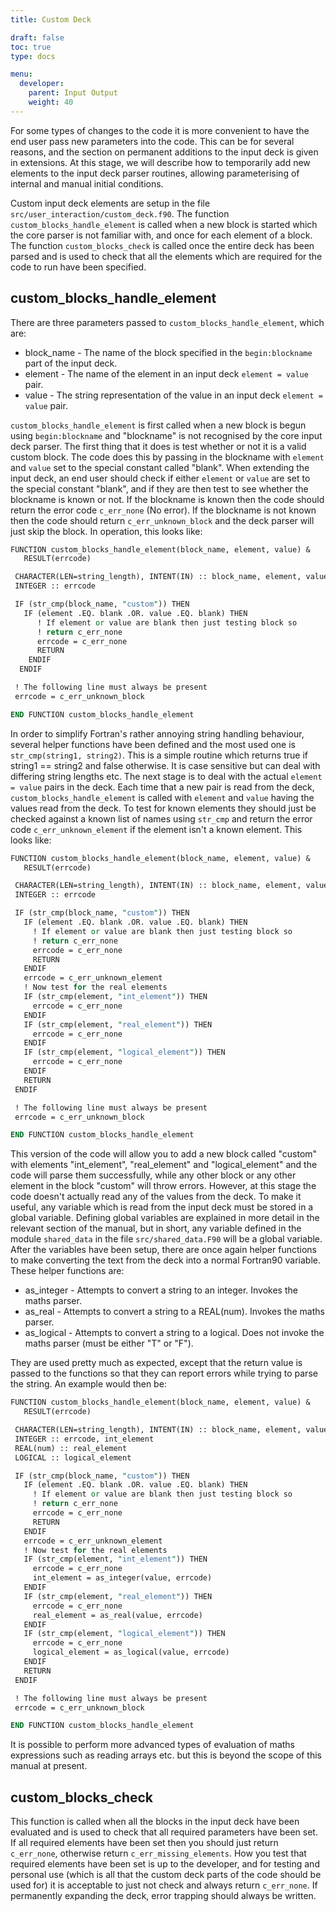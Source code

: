 ```yaml
---
title: Custom Deck

draft: false
toc: true
type: docs

menu:
  developer:
    parent: Input Output
    weight: 40
---
```

For some types of changes to the code it is more convenient to have the end
user pass new parameters into the code. This can be for several reasons, and
the section on permanent additions to the input deck is given in extensions. At 
this stage, we will describe how to temporarily add new
elements to the input deck parser routines, allowing parameterising of
internal and manual initial conditions.

Custom input deck elements are setup in the file
`src/user_interaction/custom_deck.f90`. The function
`custom_blocks_handle_element` is called when a new block is
started which the core parser is not familiar with, and once for each element
of a block. The function `custom_blocks_check` is called once the
entire deck has been parsed and is used to check that all the elements which
are required for the code to run have been specified.

## custom_blocks_handle_element
There are three parameters passed to
`custom_blocks_handle_element`, which are:
 
-  block_name - The name of the block specified in the
  `begin:blockname` part of the input deck.
-  element - The name of the element in an input deck
  `element = value` pair.
-  value - The string representation of the value in an input deck
  `element = value` pair.
  

`custom_blocks_handle_element` is first called when a new block
is begun
using `begin:blockname` and "blockname" is not recognised by the
core input deck parser. The first thing that it does is test whether or not it
is a valid custom block. The code does this by passing in the blockname with
`element` and `value` set to the special constant called
"blank". When extending the input deck, an end user should check if either
`element` or `value` are set to the special constant
"blank", and if they are then test to see whether the blockname is known or
not. If the blockname is known then the code should return the error code
`c_err_none` (No error). If the blockname is not known then the
code should return `c_err_unknown_block` and the deck parser will
just skip the block. In operation, this looks like:
 ```perl
FUNCTION custom_blocks_handle_element(block_name, element, value) &
    RESULT(errcode)

  CHARACTER(LEN=string_length), INTENT(IN) :: block_name, element, value
  INTEGER :: errcode

  IF (str_cmp(block_name, "custom")) THEN
    IF (element .EQ. blank .OR. value .EQ. blank) THEN
       ! If element or value are blank then just testing block so
       ! return c_err_none
       errcode = c_err_none
       RETURN
     ENDIF
   ENDIF

  ! The following line must always be present
  errcode = c_err_unknown_block

END FUNCTION custom_blocks_handle_element
 ```

In order to simplify Fortran's rather annoying string handling behaviour,
several helper functions have been defined and the most used one is
`str_cmp(string1, string2)`. This is a simple routine which returns
true if string1 == string2 and false otherwise. It is case sensitive but can
deal with differing string lengths etc. The next stage is to deal with the
actual `element = value` pairs in the deck. Each time that a new pair
is read from the deck, `custom_blocks_handle_element` is called
with `element` and `value` having the values read from the
deck. To test for known elements they should just be checked against a known
list of names using `str_cmp` and return the error code
`c_err_unknown_element` if the element isn't a known element. This
looks like:
 ```perl
FUNCTION custom_blocks_handle_element(block_name, element, value) &
    RESULT(errcode)

  CHARACTER(LEN=string_length), INTENT(IN) :: block_name, element, value
  INTEGER :: errcode

  IF (str_cmp(block_name, "custom")) THEN
    IF (element .EQ. blank .OR. value .EQ. blank) THEN
      ! If element or value are blank then just testing block so
      ! return c_err_none
      errcode = c_err_none
      RETURN
    ENDIF
    errcode = c_err_unknown_element
    ! Now test for the real elements
    IF (str_cmp(element, "int_element")) THEN
      errcode = c_err_none
    ENDIF
    IF (str_cmp(element, "real_element")) THEN
      errcode = c_err_none
    ENDIF
    IF (str_cmp(element, "logical_element")) THEN
      errcode = c_err_none
    ENDIF
    RETURN
  ENDIF

  ! The following line must always be present
  errcode = c_err_unknown_block

END FUNCTION custom_blocks_handle_element
 ```

This version of the code will allow you to add a new block called "custom"
with elements
"int_element", "real_element" and "logical_element" and the
code will parse them successfully, while any other block or any other element
in the block "custom" will throw errors. However, at this stage the code
doesn't actually read any of the values from the deck. To make it useful, any
variable which is read from the input deck must be stored in a global
variable. Defining global variables are explained in more detail in the
relevant section of the manual, but in short, any variable defined in the
module `shared_data` in the file `src/shared_data.F90`
will be a global variable. After the variables have been setup, there are once
again helper functions to make converting the text from the deck into a normal
Fortran90 variable. These helper functions are:

 
-  as_integer - Attempts to convert a string to an integer. Invokes the
  maths parser.
-  as_real - Attempts to convert a string to a REAL(num). Invokes the maths
  parser.
-  as_logical - Attempts to convert a string to a logical. Does not invoke
  the maths parser (must be either "T" or "F").
  

They are used pretty much as expected, except that the return value is passed
to the functions so that they can report errors while trying to parse the
string. An example would then be:
 ```perl
FUNCTION custom_blocks_handle_element(block_name, element, value) &
    RESULT(errcode)

  CHARACTER(LEN=string_length), INTENT(IN) :: block_name, element, value
  INTEGER :: errcode, int_element
  REAL(num) :: real_element
  LOGICAL :: logical_element

  IF (str_cmp(block_name, "custom")) THEN
    IF (element .EQ. blank .OR. value .EQ. blank) THEN
      ! If element or value are blank then just testing block so
      ! return c_err_none
      errcode = c_err_none
      RETURN
    ENDIF
    errcode = c_err_unknown_element
    ! Now test for the real elements
    IF (str_cmp(element, "int_element")) THEN
      errcode = c_err_none
      int_element = as_integer(value, errcode)
    ENDIF
    IF (str_cmp(element, "real_element")) THEN
      errcode = c_err_none
      real_element = as_real(value, errcode)
    ENDIF
    IF (str_cmp(element, "logical_element")) THEN
      errcode = c_err_none
      logical_element = as_logical(value, errcode)
    ENDIF
    RETURN
  ENDIF

  ! The following line must always be present
  errcode = c_err_unknown_block

END FUNCTION custom_blocks_handle_element
 ```

It is possible to perform more advanced types of evaluation of maths
expressions such as reading arrays etc. but this is beyond the scope of this
manual at present.

## custom_blocks_check
This function is called when all the blocks in the input deck have been
evaluated and is used to check that all required parameters have been set. If
all required elements have been set then you should just return
`c_err_none`, otherwise return
`c_err_missing_elements`. How you test that required elements have
been set is up to the developer, and for testing and personal use (which is
all that the custom deck parts of the code should be used for) it is
acceptable to just not check and always return `c_err_none`. If
permanently expanding the deck, error trapping should always be written.